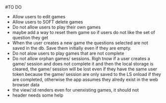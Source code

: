 #TO DO

- Allow users to edit games
- Allow users to SOFT delete games
- Do not allow users to play their own games
- maybe add a way to reset them game so if users do not like the set of question they get
- When the user creates a new game the questions selected are not saved in the db. Save them initially even if they are empty.
- Do not alow users to play games that are not complete
- Do not allow orphan games/ sessions. Righ tnow if a user creates a game/ session and does not complete it and then the local storage is cleared, the game/ session will be lost even if they have the same user token because the game/ session are only saved to the LS onload if they are completed, otherwise the app assumes they alredy exist in the web browser data
- the view/:id renders even for unenxisting games, it should not
- header needs some help
